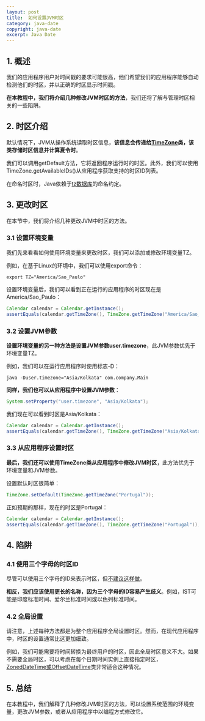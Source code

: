 ```yaml
---
layout: post
title:  如何设置JVM时区
category: java-date
copyright: java-date
excerpt: Java Date
---
```


## 1. 概述

我们的应用程序用户对时间戳的要求可能很高，他们希望我们的应用程序能够自动检测他们的时区，并以正确的时区显示时间戳。

**在本教程中，我们将介绍几种修改JVM时区的方法**，我们还将了解与管理时区相关的一些陷阱。

## 2. 时区介绍

默认情况下，JVM从操作系统读取时区信息，**该信息会传递给[TimeZone](https://docs.oracle.com/en/java/javase/21/docs/api/java.base/java/util/TimeZone.html)类，该类存储时区信息并计算夏令时**。

我们可以调用getDefault方法，它将返回程序运行时的时区。此外，我们可以使用TimeZone.getAvailableIDs()从应用程序获取支持的时区ID列表。

在命名时区时，Java依赖于[tz数据库](https://en.wikipedia.org/wiki/List_of_tz_database_time_zones#List)的命名约定。

## 3. 更改时区

在本节中，我们将介绍几种更改JVM中时区的方法。

### 3.1 设置环境变量

我们先来看看如何使用环境变量来更改时区，我们可以添加或修改环境变量TZ。

例如，在基于Linux的环境中，我们可以使用export命令：

```shell
export TZ="America/Sao_Paulo"
```

设置环境变量后，我们可以看到正在运行的应用程序的时区现在是America/Sao_Paulo：

```java
Calendar calendar = Calendar.getInstance();
assertEquals(calendar.getTimeZone(), TimeZone.getTimeZone("America/Sao_Paulo"));
```

### 3.2 设置JVM参数

**设置环境变量的另一种方法是设置JVM参数user.timezone**，此JVM参数优先于环境变量TZ。

例如，我们可以在运行应用程序时使用标志-D：

```shell
java -Duser.timezone="Asia/Kolkata" com.company.Main
```

**同样，我们也可以从应用程序中设置JVM参数**：

```java
System.setProperty("user.timezone", "Asia/Kolkata");
```

我们现在可以看到时区是Asia/Kolkata：

```java
Calendar calendar = Calendar.getInstance();
assertEquals(calendar.getTimeZone(), TimeZone.getTimeZone("Asia/Kolkata"));
```

### 3.3 从应用程序设置时区

**最后，我们还可以使用TimeZone类从应用程序中修改JVM时区**，此方法优先于环境变量和JVM参数。

设置默认时区很简单：

```java
TimeZone.setDefault(TimeZone.getTimeZone("Portugal"));
```

正如预期的那样，现在的时区是Portugal：

```java
Calendar calendar = Calendar.getInstance();
assertEquals(calendar.getTimeZone(), TimeZone.getTimeZone("Portugal"));
```

## 4. 陷阱

### 4.1 使用三个字母的时区ID

尽管可以使用三个字母的ID来表示时区，但[不建议这样做](https://docs.oracle.com/en/java/javase/21/docs/api/java.base/java/util/TimeZone.html)。

**相反，我们应该使用更长的名称，因为三个字母的ID容易产生歧义**。例如，IST可能是印度标准时间、爱尔兰标准时间或以色列标准时间。

### 4.2 全局设置

请注意，上述每种方法都是为整个应用程序全局设置时区。然而，在现代应用程序中，时区的设置通常比这更加细致。

例如，我们可能需要将时间转换为最终用户的时区，因此全局时区意义不大。如果不需要全局时区，可以考虑在每个日期时间实例上直接指定时区，[ZonedDateTime或OffsetDateTime](https://www.baeldung.com/java-zoneddatetime-offsetdatetime)类非常适合这种情况。

## 5. 总结

在本教程中，我们解释了几种修改JVM时区的方法，可以设置系统范围的环境变量，更改JVM参数，或者从应用程序中以编程方式修改它。